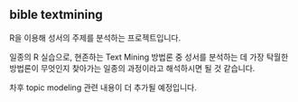 ## bible textmining

R을 이용해 성서의 주제를 분석하는 프로젝트입니다.

일종의 R 실습으로, 현존하는 Text Mining 방법론 중 성서를 분석하는 데 가장 탁월한 방법론이 무엇인지 찾아가는 일종의 과정이라고 해석하시면 될 것 같습니다.

차후 topic modeling 관련 내용이 더 추가될 예정입니다.

